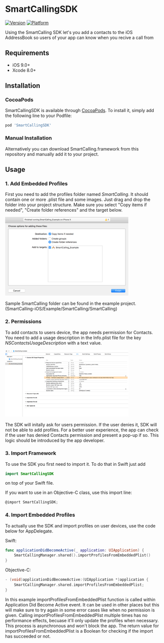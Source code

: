 # SmartCallingSDK

[![Version](https://img.shields.io/cocoapods/v/SmartCallingSDK.svg?style=flat)](http://cocoapods.org/pods/SmartCallingSDK)
[![Platform](https://img.shields.io/cocoapods/p/SmartCallingSDK.svg?style=flat)](http://cocoapods.org/pods/SmartCallingSDK)

Using the SmartCalling SDK let's you add a contacts to the iOS AddressBook so users of your app can know when you recive a call from

## Requirements

- iOS 9.0+
- Xcode 8.0+

## Installation

### CocoaPods

SmartCallingSDK is available through [CocoaPods](http://cocoapods.org). To install it, simply add the following line to your Podfile:

```ruby
pod 'SmartCallingSDK'
```

### Manual Installation

Alternatively you can download SmartCalling.framework from this repository and manually add it to your project.

## Usage

### 1. Add Embedded Profiles

First you need to add the profiles folder named _SmartCalling_. It should contain one or more .plist file and some images. Just drag and drop the folder into your project structure. Make sure you select "Copy items if needed", "Create folder references" and the target below.

<img src="https://raw.githubusercontent.com/Smartcalling/SmartCalling-iOS/master/Screenshots/add_folder.png" width="400">

Sample SmartCalling folder can be found in the example project. (SmartCalling-iOS/Example/SmartCalling/SmartCalling)

### 2. Permissions

To add contacts to users device, the app needs permission for Contacts. You need to add a usage description in the Info.plist file for the key _NSContactsUsageDescription_ with a text value.

<img src="https://raw.githubusercontent.com/Smartcalling/SmartCalling-iOS/master/Screenshots/permission.png" width="400">

The SDK will initally ask for users permission. If the user denies it, SDK will not be able to add profiles.
For a better user experience, the app can check if the user has denied Contacts permission and present a pop-up if so. This logic should be introduced by the app developer.

### 3. Import Framework

To use the SDK you first need to import it. To do that in Swift just add
```swift
import SmartCallingSDK
```
on top of your Swift file.

If you want to use in an Objective-C class, use this import line:
```objective-c
@import SmartCallingSDK;
```

### 4. Import Embedded Profiles

To actually use the SDK and import profiles on user devices, use the code below for AppDelegate.

Swift:
```swift
func applicationDidBecomeActive(_ application: UIApplication) {
    SmartCallingManager.shared().importProfilesFromEmbeddedPlist()
}
```
Objective-C:
```objective-c
- (void)applicationDidBecomeActive:(UIApplication *)application {
    SmartCallingManager.shared.importProfilesFromEmbeddedPlist;
}
```

In this example importProfilesFromEmbeddedPlist function is called within Application Did Become Active event. It can be used in other places but this will make sure to try again in some error cases like when no permission is given. Calling importProfilesFromEmbeddedPlist multiple times has no performance effects, becuase it'll only update the profiles when necessary. This process is asynchronous and won't block the app.
The return value for importProfilesFromEmbeddedPlist is a Boolean for checking if the import has succeeded or not. 

